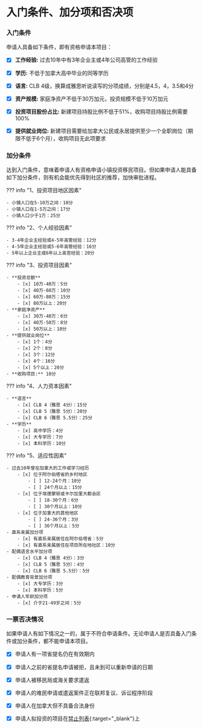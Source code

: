 # 入门条件、加分项和否决项

### 入门条件

申请人具备如下条件，即有资格申请本项目：

  - [x] **工作经验:** 过去10年中有3年企业主或4年公司高管的工作经验
  - [x] **学历:** 不低于加拿大高中毕业的同等学历
  - [x] **语言:** CLB 4级，换算成雅思听说读写的分项成绩，分别是4.5，4，3.5和4分
  - [x] **资产规模:** 家庭净资产不低于30万加元，投资规模不低于10万加元
  - [x] **投资项目股份占比:** 新建项目持股比例不低于51%，收购项目持股比例需要100%
  - [x] **提供就业岗位:** 新建项目需要给加拿大公民或永居提供至少一个全职岗位（期限不低于6个月），收购项目无此项要求


### 加分条件

达到入门条件，意味着申请人有资格申请小镇投资移民项目。但如果申请人能具备如下加分条件，则有机会能优先得到社区的推荐，加快审批进程。

??? info "1、投资项目地区因素"

    - 小镇人口在5-10万之间：10分
    - 小镇人口在1-5万之间：17分
    - 小镇人口少于1万：25分

??? info "2、个人经验因素"
  
    - 3-4年企业主经验或4-5年高管经验：12分
    - 4-5年企业主经验或5-6年高管经验：16分
    - 5年以上企业主或6年以上高官经验：20分

??? info "3、投资项目因素"

    - **投资总额**
        - [x] 10万-40万：5分
        - [x] 40万-60万：10分
        - [x] 60万-80万：15分
        - [x] 80万以上：20分
    - **家庭净资产**
        - [x] 30万-40万：6分
        - [x] 40万-50万：8分
        - [x] 50万以上：10分
    - **提供就业岗位**
        - [x] 1个：4分
        - [x] 2个：8分
        - [x] 3个：12分
        - [x] 4个：16分
        - [x] 5个以上：20分
    - **收购项目:** 10分

??? info "4、人力资本因素"

    - **语言**
        - [x] CLB 4（雅思 4分）：15分
        - [x] CLB 5（雅思 5分）：20分
        - [x] CLB 6（雅思 5.5分）：25分
    - **学历**
        - [x] 高中学历：4分
        - [x] 大专学历：7分
        - [x] 本科学历：10分

??? info "5、适应性因素"

    - 过去10年曾在加拿大的工作或学习经历
        - [x] 位于阿尔伯塔省的乡村地区
            - [ ] 12-24个月：10分
            - [ ] 24个月以上：15分
        - [x] 位于埃德蒙顿或卡尔加里大都会区
            - [ ] 18-30个月：6分
            - [ ] 30个月以上：10分
        - [x] 位于加拿大的其他地区
            - [ ] 24-36个月：3分
            - [ ] 36个月以上：5分
    - 直系亲属加分项
        - [x] 有直系亲属居住在阿尔伯塔省：5分
        - [x] 有直系亲属居住在项目所在地社区：10分
    - 配偶语言水平加分项
        - [x] CLB 4（雅思 4分）：3分
        - [x] CLB 5（雅思 5分）：4分
        - [x] CLB 6（雅思 5.5分）：5分
    - 配偶教育背景加分项
        - [x] 大专学历：3分
        - [x] 本科学历：5分
    - 申请人年龄加分项
        - [x] 介于21-49岁之间：5分

### 一票否决情况

如果申请人有如下情况之一的，属于不符合申请条件。无论申请人是否具备入门条件或加分条件，都不能申请本项目。

- [x] 申请人有一项省提名仍在有效期内
- [x] 申请人之前的省提名申请被拒，且未到可以重新申请的日期
- [x] 申请人被移民局或海关要求遣返
- [x] 申请人的难民申请或遣返案件正在联邦复议、诉讼程序阶段
- [x] 申请人在加拿大但不具备合法身份
- [x] 申请人拟投资的项目在[禁止列表](/res/bpa/#_9){:target="_blank"}上


